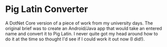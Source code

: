 # Pig Latin Converter
A DotNet Core version of a piece of work from my university days. The original brief was to create an Android/Java app that would take an entered name and convert it to Pig Latin. I never quite got my head around how to do it at the time so thought I'd see if I could work it out now (I did!).